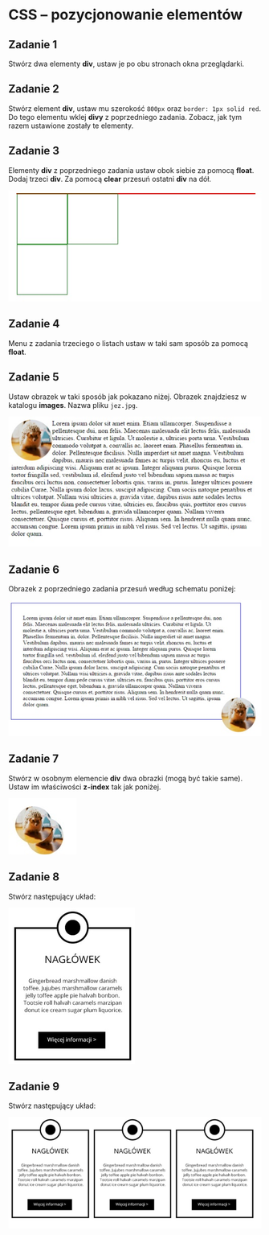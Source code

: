 # CSS &ndash; pozycjonowanie elementów

## Zadanie 1
Stwórz dwa elementy **div**, ustaw je po obu stronach okna przeglądarki.

## Zadanie 2
Stwórz element **div**, ustaw mu szerokość ```800px``` oraz ```border: 1px solid red```.
Do tego elementu wklej **divy** z poprzedniego zadania. Zobacz, jak tym razem ustawione zostały te elementy.

## Zadanie 3
Elementy **div** z poprzedniego zadania ustaw obok siebie za pomocą **float**. Dodaj trzeci **div**. Za pomocą **clear** przesuń ostatni **div** na dół.

![pozycjonowanie1](images/pos1.jpg)

## Zadanie 4
Menu z zadania trzeciego o listach ustaw w taki sam sposób za pomocą **float**.

## Zadanie 5
Ustaw obrazek w taki sposób jak pokazano niżej. Obrazek znajdziesz w katalogu **images**. Nazwa pliku ```jez.jpg```.

![pozycjonowanie2](images/pos2.jpg)

## Zadanie 6
Obrazek z poprzedniego zadania przesuń według schematu poniżej:

![pozycjonowanie3](images/pos3.jpg)

## Zadanie 7
Stwórz w osobnym elemencie **div** dwa obrazki (mogą być takie same). Ustaw im właściwości **z-index** tak jak poniżej.

![pozycjonowanie4](images/pos4.jpg)

## Zadanie 8
Stwórz następujący układ:

![pozycjonowanie5](images/pos5.jpg)

## Zadanie 9
Stwórz następujący układ:

![pozycjonowanie6](images/pos6.png)
